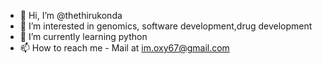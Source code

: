 - 👋 Hi, I’m @thethirukonda
- 👀 I’m interested in genomics, software development,drug development
- 🌱 I’m currently learning python
- 📫 How to reach me - Mail at im.oxy67@gmail.com

<!---
thethirukonda/thethirukonda is a ✨ special ✨ repository because its `README.md` (this file) appears on your GitHub profile.
You can click the Preview link to take a look at your changes.
--->
